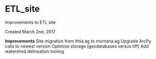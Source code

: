# ETL_site
Improvements to ETL site

Created March 2nd, 2017

<strong>Improvements</strong>
Site migration from lthia.ag to montana.ag
Upgrade ArcPy calls to newest version
Optimize storage (geodatabases versus tiff)
Add watershed delineation tooling

